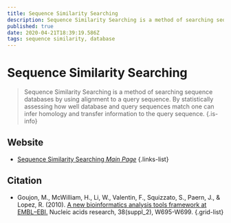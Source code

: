 ```yaml
---
title: Sequence Similarity Searching
description: Sequence Similarity Searching is a method of searching sequence databases by using alignment to a query sequence.
published: true
date: 2020-04-21T18:39:19.586Z
tags: sequence similarity, database
---
```


# Sequence Similarity Searching

> Sequence Similarity Searching is a method of searching sequence databases by using alignment to a query sequence. By statistically assessing how well database and query sequences match one can infer homology and transfer information to the query sequence.
{.is-info}



## Website

- [Sequence Similarity Searching *Main Page*](https://www.ebi.ac.uk/Tools/sss/)
{.links-list}

## Citation

- Goujon, M., McWilliam, H., Li, W., Valentin, F., Squizzato, S., Paern, J., & Lopez, R. (2010). [A new bioinformatics analysis tools framework at EMBL–EBI.](https://academic.oup.com/nar/article/38/suppl_2/W695/1097251) Nucleic acids research, 38(suppl_2), W695-W699.
{.grid-list}